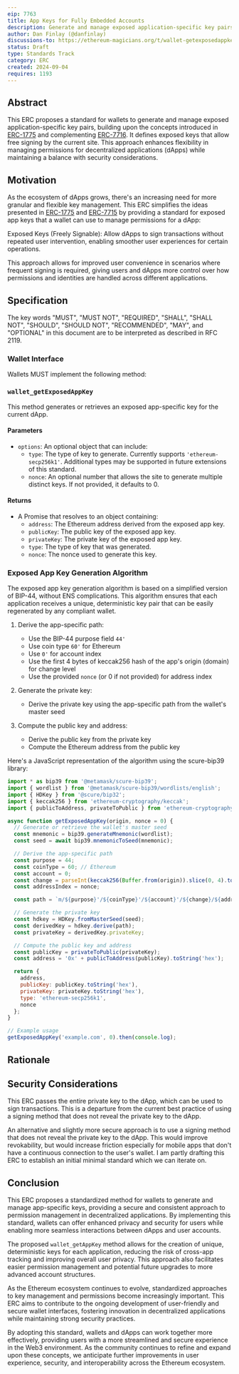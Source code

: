 ```yaml
---
eip: 7763
title: App Keys for Fully Embedded Accounts
description: Generate and manage exposed application-specific key pairs
author: Dan Finlay (@danfinlay)
discussions-to: https://ethereum-magicians.org/t/wallet-getexposedappkey/20958
status: Draft
type: Standards Track
category: ERC
created: 2024-09-04
requires: 1193
---
```


## Abstract

This ERC proposes a standard for wallets to generate and manage exposed application-specific key pairs, building upon the concepts introduced in [ERC-1775](./eip-1775.md) and complementing [ERC-7716](./eip-7716.md). It defines exposed keys that allow free signing by the current site. This approach enhances flexibility in managing permissions for decentralized applications (dApps) while maintaining a balance with security considerations.

## Motivation

As the ecosystem of dApps grows, there's an increasing need for more granular and flexible key management. This ERC simplifies the ideas presented in [ERC-1775](./eip-1775.md) and [ERC-7715](./eip-7715.md) by providing a standard for exposed app keys that a wallet can use to manage permissions for a dApp:

Exposed Keys (Freely Signable): Allow dApps to sign transactions without repeated user intervention, enabling smoother user experiences for certain operations.

This approach allows for improved user convenience in scenarios where frequent signing is required, giving users and dApps more control over how permissions and identities are handled across different applications.

## Specification

The key words "MUST", "MUST NOT", "REQUIRED", "SHALL", "SHALL NOT", "SHOULD", "SHOULD NOT", "RECOMMENDED", "MAY", and "OPTIONAL" in this document are to be interpreted as described in RFC 2119.

### Wallet Interface

Wallets MUST implement the following method:

### `wallet_getExposedAppKey`

This method generates or retrieves an exposed app-specific key for the current dApp.

#### Parameters
- `options`: An optional object that can include:
  - `type`: The type of key to generate. Currently supports `'ethereum-secp256k1'`. Additional types may be supported in future extensions of this standard.
  - `nonce`: An optional number that allows the site to generate multiple distinct keys. If not provided, it defaults to 0.

#### Returns
- A Promise that resolves to an object containing:
  - `address`: The Ethereum address derived from the exposed app key.
  - `publicKey`: The public key of the exposed app key.
  - `privateKey`: The private key of the exposed app key.
  - `type`: The type of key that was generated.
  - `nonce`: The nonce used to generate this key.

### Exposed App Key Generation Algorithm

The exposed app key generation algorithm is based on a simplified version of BIP-44, without ENS complications. This algorithm ensures that each application receives a unique, deterministic key pair that can be easily regenerated by any compliant wallet.

1. Derive the app-specific path:
   - Use the BIP-44 purpose field `44'`
   - Use coin type `60'` for Ethereum
   - Use `0'` for account index
   - Use the first 4 bytes of keccak256 hash of the app's origin (domain) for change level
   - Use the provided `nonce` (or 0 if not provided) for address index

2. Generate the private key:
   - Derive the private key using the app-specific path from the wallet's master seed

3. Compute the public key and address:
   - Derive the public key from the private key
   - Compute the Ethereum address from the public key

Here's a JavaScript representation of the algorithm using the scure-bip39 library:
```javascript
import * as bip39 from '@metamask/scure-bip39';
import { wordlist } from '@metamask/scure-bip39/wordlists/english';
import { HDKey } from '@scure/bip32';
import { keccak256 } from 'ethereum-cryptography/keccak';
import { publicToAddress, privateToPublic } from 'ethereum-cryptography/secp256k1';

async function getExposedAppKey(origin, nonce = 0) {
  // Generate or retrieve the wallet's master seed
  const mnemonic = bip39.generateMnemonic(wordlist);
  const seed = await bip39.mnemonicToSeed(mnemonic);

  // Derive the app-specific path
  const purpose = 44;
  const coinType = 60; // Ethereum
  const account = 0;
  const change = parseInt(keccak256(Buffer.from(origin)).slice(0, 4).toString('hex'), 16);
  const addressIndex = nonce;

  const path = `m/${purpose}'/${coinType}'/${account}'/${change}/${addressIndex}`;

  // Generate the private key
  const hdkey = HDKey.fromMasterSeed(seed);
  const derivedKey = hdkey.derive(path);
  const privateKey = derivedKey.privateKey;

  // Compute the public key and address
  const publicKey = privateToPublic(privateKey);
  const address = '0x' + publicToAddress(publicKey).toString('hex');

  return {
    address,
    publicKey: publicKey.toString('hex'),
    privateKey: privateKey.toString('hex'),
    type: 'ethereum-secp256k1',
    nonce
  };
}

// Example usage
getExposedAppKey('example.com', 0).then(console.log);
```

## Rationale

<!-- TODO -->

## Security Considerations

This ERC passes the entire private key to the dApp, which can be used to sign transactions. This is a departure from the current best practice of using a signing method that does not reveal the private key to the dApp.

An alternative and slightly more secure approach is to use a signing method that does not reveal the private key to the dApp. This would improve revokability, but would increase friction especially for mobile apps that don't have a continuous connection to the user's wallet. I am partly drafting this ERC to establish an initial minimal standard which we can iterate on.

## Conclusion

This ERC proposes a standardized method for wallets to generate and manage app-specific keys, providing a secure and consistent approach to permission management in decentralized applications. By implementing this standard, wallets can offer enhanced privacy and security for users while enabling more seamless interactions between dApps and user accounts.

The proposed `wallet_getAppKey` method allows for the creation of unique, deterministic keys for each application, reducing the risk of cross-app tracking and improving overall user privacy. This approach also facilitates easier permission management and potential future upgrades to more advanced account structures.

As the Ethereum ecosystem continues to evolve, standardized approaches to key management and permissions become increasingly important. This ERC aims to contribute to the ongoing development of user-friendly and secure wallet interfaces, fostering innovation in decentralized applications while maintaining strong security practices.

By adopting this standard, wallets and dApps can work together more effectively, providing users with a more streamlined and secure experience in the Web3 environment. As the community continues to refine and expand upon these concepts, we anticipate further improvements in user experience, security, and interoperability across the Ethereum ecosystem.

